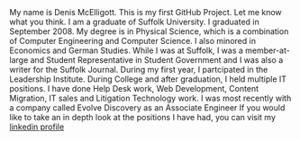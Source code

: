 <html>
<head>
<title><strong>Introduction</strong></title>
</head>

<body>
My name is Denis McElligott. This is my first GitHub Project. Let me know what you think.
</body>

<body>
I am a graduate of Suffolk University. I graduated in September 2008. My degree is in Physical Science, which is a 
combination of Computer Engineering and Computer Science. I also minored in Economics and German Studies.
</body>

<body>
While I was at Suffolk, I was a member-at-large and Student Representative in Student Government and I was also a
writer for the Suffolk Journal. During my first year, I partcipated in the Leadership Institute.
</body>

<head>
<title><strong>Work History<strong></title>
</head>

<body>
During College and after graduation, I held multiple IT positions. I have done Help Desk work, Web Development, Content
Migration, IT sales and Litigation Technology work. I was most recently with a company called Evolve Discovery as an 
Associate Engineer
</body>

<body>
If you would like to take an in depth look at the positions I have had, you can visit my 
<a href="http://www.linkedin.com/in/denismcelligott">linkedin profile</a>
</body>

</html>
